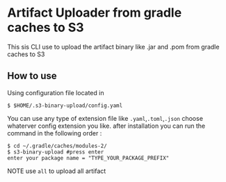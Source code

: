 # Artifact Uploader from gradle caches to S3
This sis CLI use to upload the artifact binary like .jar and .pom from gradle caches to S3

## How to use
Using configuration file located in

```shell
$ $HOME/.s3-binary-upload/config.yaml
```
You can use any type of extension file like `.yaml`,`.toml`,`.json` choose whaterver config extension you like.
after installation you can run the command in the following order :

```shell
$ cd ~/.gradle/caches/modules-2/
$ s3-binary-upload #press enter
enter your package name = "TYPE_YOUR_PACKAGE_PREFIX"

```

NOTE use `all` to upload all artifact 
